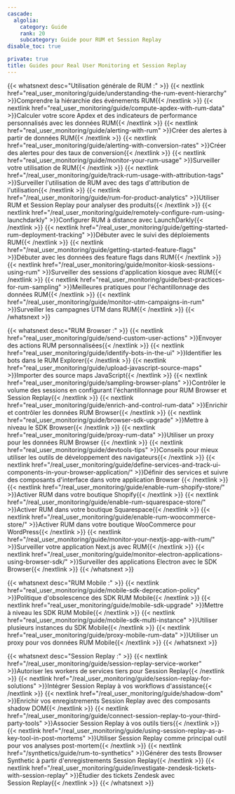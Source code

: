 ```yaml
---
cascade:
  algolia:
    category: Guide
    rank: 20
    subcategory: Guide pour RUM et Session Replay
disable_toc: true

private: true
title: Guides pour Real User Monitoring et Session Replay
---
```


{{< whatsnext desc="Utilisation générale de RUM :" >}}
    {{< nextlink href="real_user_monitoring/guide/understanding-the-rum-event-hierarchy" >}}Comprendre la hiérarchie des événements RUM{{< /nextlink >}}
    {{< nextlink href="real_user_monitoring/guide/compute-apdex-with-rum-data" >}}Calculer votre score Apdex et des indicateurs de performance personnalisés avec les données RUM{{< /nextlink >}}
    {{< nextlink href="real_user_monitoring/guide/alerting-with-rum" >}}Créer des alertes à partir de données RUM{{< /nextlink >}}
    {{< nextlink href="real_user_monitoring/guide/alerting-with-conversion-rates" >}}Créer des alertes pour des taux de conversion{{< /nextlink >}}
    {{< nextlink href="real_user_monitoring/guide/monitor-your-rum-usage" >}}Surveiller votre utilisation de RUM{{< /nextlink >}}
    {{< nextlink href="/real_user_monitoring/guide/track-rum-usage-with-attribution-tags" >}}Surveiller l'utilisation de RUM avec des tags d'attribution de l'utilisation{{< /nextlink >}}
    {{< nextlink href="/real_user_monitoring/guide/rum-for-product-analytics" >}}Utiliser RUM et Session Replay pour analyser des produits{{< /nextlink >}}
    {{< nextlink href="/real_user_monitoring/guide/remotely-configure-rum-using-launchdarkly" >}}Configurer RUM à distance avec LaunchDarkly{{< /nextlink >}}
    {{< nextlink href="/real_user_monitoring/guide/getting-started-rum-deployment-tracking" >}}Débuter avec le suivi des déploiements RUM{{< /nextlink >}}
    {{< nextlink href="/real_user_monitoring/guide/getting-started-feature-flags" >}}Débuter avec les données des feature flags dans RUM{{< /nextlink >}}
    {{< nextlink href="/real_user_monitoring/guide/monitor-kiosk-sessions-using-rum" >}}Surveiller des sessions d'application kiosque avec RUM{{< /nextlink >}}
    {{< nextlink href="real_user_monitoring/guide/best-practices-for-rum-sampling" >}}Meilleures pratiques pour l'échantillonnage des données RUM{{< /nextlink >}}
    {{< nextlink href="/real_user_monitoring/guide/monitor-utm-campaigns-in-rum" >}}Surveiller les campagnes UTM dans RUM{{< /nextlink >}}
{{< /whatsnext >}}

{{< whatsnext desc="RUM Browser :" >}}
    {{< nextlink href="real_user_monitoring/guide/send-custom-user-actions" >}}Envoyer des actions RUM personnalisées{{< /nextlink >}}
    {{< nextlink href="real_user_monitoring/guide/identify-bots-in-the-ui" >}}Identifier les bots dans le RUM Explorer{{< /nextlink >}}
    {{< nextlink href="real_user_monitoring/guide/upload-javascript-source-maps" >}}Importer des source maps JavaScript{{< /nextlink >}}
    {{< nextlink href="real_user_monitoring/guide/sampling-browser-plans" >}}Contrôler le volume des sessions en configurant l'échantillonnage pour RUM Browser et Session Replay{{< /nextlink >}}
    {{< nextlink href="real_user_monitoring/guide/enrich-and-control-rum-data" >}}Enrichir et contrôler les données RUM Browser{{< /nextlink >}}
    {{< nextlink href="real_user_monitoring/guide/browser-sdk-upgrade" >}}Mettre à niveau le SDK Browser{{< /nextlink >}}
    {{< nextlink href="real_user_monitoring/guide/proxy-rum-data" >}}Utiliser un proxy pour les données RUM Browser {{< /nextlink >}}
    {{< nextlink href="real_user_monitoring/guide/devtools-tips" >}}Conseils pour mieux utiliser les outils de développement des navigateurs{{< /nextlink >}}
    {{< nextlink href="/real_user_monitoring/guide/define-services-and-track-ui-components-in-your-browser-application/" >}}Définir des services et suivre des composants d'interface dans votre application Browser {{< /nextlink >}}
    {{< nextlink href="/real_user_monitoring/guide/enable-rum-shopify-store/" >}}Activer RUM dans votre boutique Shopify{{< /nextlink >}}
    {{< nextlink href="/real_user_monitoring/guide/enable-rum-squarespace-store/" >}}Activer RUM dans votre boutique Squarespace{{< /nextlink >}}
    {{< nextlink href="/real_user_monitoring/guide/enable-rum-woocommerce-store/" >}}Activer RUM dans votre boutique WooCommerce pour WordPress{{< /nextlink >}}
    {{< nextlink href="/real_user_monitoring/guide/monitor-your-nextjs-app-with-rum/" >}}Surveiller votre application Next.js avec RUM{{< /nextlink >}}
    {{< nextlink href="/real_user_monitoring/guide/monitor-electron-applications-using-browser-sdk/" >}}Surveiller des applications Electron avec le SDK Browser{{< /nextlink >}}
{{< /whatsnext >}}

{{< whatsnext desc="RUM Mobile :" >}}
    {{< nextlink href="real_user_monitoring/guide/mobile-sdk-deprecation-policy" >}}Politique d'obsolescence des SDK RUM Mobile{{< /nextlink >}}
    {{< nextlink href="real_user_monitoring/guide/mobile-sdk-upgrade" >}}Mettre à niveau les SDK RUM Mobile{{< /nextlink >}}
    {{< nextlink href="real_user_monitoring/guide/mobile-sdk-multi-instance" >}}Utiliser plusieurs instances du SDK Mobile{{< /nextlink >}}
    {{< nextlink href="real_user_monitoring/guide/proxy-mobile-rum-data" >}}Utiliser un proxy pour vos données RUM Mobile{{< /nextlink >}}
{{< /whatsnext >}}

{{< whatsnext desc="Session Replay :" >}}
    {{< nextlink href="/real_user_monitoring/guide/session-replay-service-worker" >}}Autoriser les workers de services tiers pour Session Replay{{< /nextlink >}}
    {{< nextlink href="/real_user_monitoring/guide/session-replay-for-solutions" >}}Intégrer Session Replay à vos workflows d'assistance{{< /nextlink >}}
    {{< nextlink href="/real_user_monitoring/guide/shadow-dom" >}}Enrichir vos enregistrements Session Replay avec des composants shadow DOM{{< /nextlink >}}
    {{< nextlink href="/real_user_monitoring/guide/connect-session-replay-to-your-third-party-tools" >}}Associer Session Replay à vos outils tiers{{< /nextlink >}}
    {{< nextlink href="/real_user_monitoring/guide/using-session-replay-as-a-key-tool-in-post-mortems" >}}Utiliser Session Replay comme principal outil pour vos analyses post-mortem{{< /nextlink >}}
    {{< nextlink href="/synthetics/guide/rum-to-synthetics" >}}Générer des tests Browser Synthetic à partir d'enregistrements Session Replay{{< /nextlink >}}
    {{< nextlink href="/real_user_monitoring/guide/investigate-zendesk-tickets-with-session-replay" >}}Étudier des tickets Zendesk avec Session Replay{{< /nextlink >}}
{{< /whatsnext >}}
